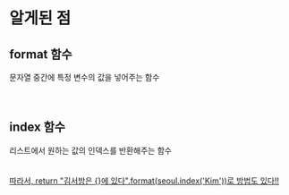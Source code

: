 # 알게된 점  
## format 함수  
문자열 중간에 특정 변수의 값을 넣어주는 함수  
<br/><br/>
## index 함수  
리스트에서 원하는 값의 인덱스를 반환해주는 함수  
<br/><br/>
<u>따라서, return "김서방은 {}에 있다".format(seoul.index('Kim'))로  방법도 있다!!</u>
